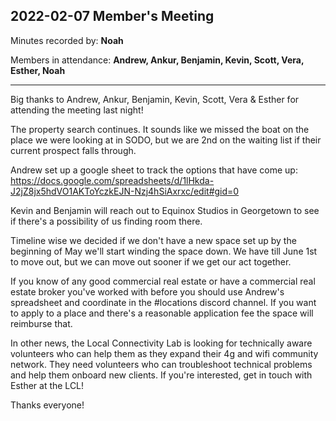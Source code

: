 ## 2022-02-07 Member's Meeting

Minutes recorded by: **Noah**

Members in attendance: **Andrew, Ankur, Benjamin, Kevin, Scott, Vera, Esther, Noah**

---

Big thanks to Andrew, Ankur, Benjamin, Kevin, Scott, Vera & Esther for attending the meeting last night!

The property search continues. It sounds like we missed the boat on the place we were looking at in SODO, but we are 2nd on the waiting list if their current prospect falls through.

Andrew set up a google sheet to track the options that have come up: https://docs.google.com/spreadsheets/d/1lHkda-J2jZ8jx5hdVO1AKToYczkEJN-Nzj4hSiAxrxc/edit#gid=0

Kevin and Benjamin will reach out to Equinox Studios in Georgetown to see if there's a possibility of us finding room there.

Timeline wise we decided if we don't have a new space set up by the beginning of May we'll start winding the space down. We have till June 1st to move out, but we can move out sooner if we get our act together.

If you know of any good commercial real estate or have a commercial real estate broker you've worked with before you should use Andrew's spreadsheet and coordinate in the #locations discord channel. If you want to apply to a place and there's a reasonable application fee the space will reimburse that.

In other news, the Local Connectivity Lab is looking for technically aware volunteers who can help them as they expand their 4g and wifi community network. They need volunteers who can troubleshoot technical problems and help them onboard new clients. If you're interested, get in touch with Esther at the LCL!

Thanks everyone!
